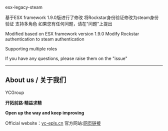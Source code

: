 esx-legacy-steam

基于ESX framework 1.9.0版进行了修改
将Rockstar身份验证修改为steam身份验证
支持多角色
如果您有任何问题，请在“问题”上提出

Modified based on ESX framework version 1.9.0
Modify Rockstar authentication to steam authentication

Supporting multiple roles

If you have any questions, please raise them on the "issue"

***
## About us / 关于我们 
YCGroup

**开拓前路·精益求精**

**Open up the way and keep improving**

Official website：[yc-epls.cn](https://www.yc-epls.cn)
官方网站:[网页链接](https://www.yc-epls.cn)
